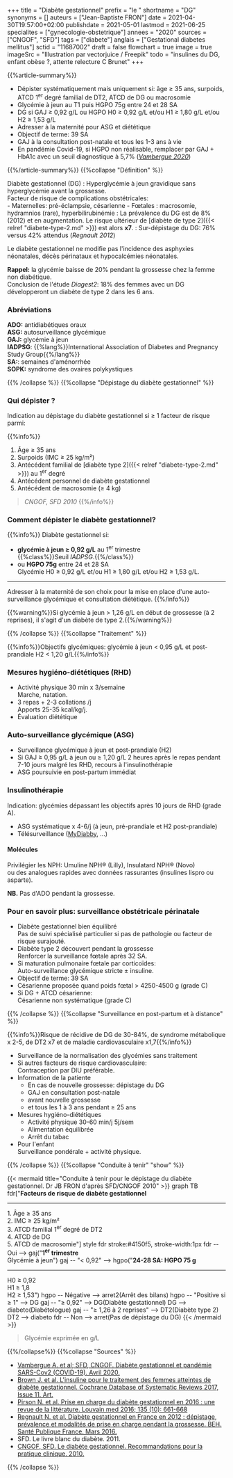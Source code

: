 +++
title = "Diabète gestationnel"
prefix = "le "
shortname = "DG"
synonyms = []
auteurs = ["Jean-Baptiste FRON"]
date = 2021-04-30T19:57:00+02:00
publishdate = 2021-05-01
lastmod = 2021-06-25
specialites = ["gynecologie-obstetrique"]
annees = "2020"
sources = ["CNGOF", "SFD"]
tags = ["diabete"]
anglais = ["Gestational diabetes mellitus"]
sctid = "11687002"
draft = false
flowchart = true
image = true
imageSrc = "Illustration par vectorjuice / Freepik"
todo = "insulines du DG, enfant obèse ?, attente relecture C Brunet"
+++

{{%article-summary%}}

- Dépister systématiquement mais uniquement si: âge ≥ 35 ans, surpoids, ATCD 1<sup>er</sup> degré familial de DT2, ATCD de DG ou macrosomie
- Glycémie à jeun au T1 puis HGPO 75g entre 24 et 28 SA
- DG si GAJ ≥ 0,92 g/L ou HGPO H0 ≥ 0,92 g/L et/ou H1 ≥ 1,80 g/L et/ou H2 ≥ 1,53 g/L
- Adresser à la maternité pour ASG et diététique
- Objectif de terme: 39 SA
- GAJ à la consultation post-natale et tous les 1-3 ans à vie
- En pandémie Covid-19, si HGPO non réalisable, remplacer par GAJ + HbA1c avec un seuil diagnostique à 5,7% (*[Vambergue 2020](https://www.sfdiabete.org/files/files/Divers/diabete_gestationel_et_pandemie_covid-19.pdf)*)

{{%/article-summary%}}
{{%collapse "Définition" %}}

Diabète gestationnel (DG)
: Hyperglycémie à jeun gravidique sans hyperglycémie avant la grossesse.  
Facteur de risque de complications obstétricales:  
    - Maternelles: pré-éclampsie, césarienne
    - Fœtales : macrosomie, hydramnios (rare), hyperbilirubinémie
: La prévalence du DG est de 8% (2012) et en augmentation. Le risque ultérieur de [diabète de type 2]({{< relref "diabete-type-2.md" >}}) est alors **x7**.
: Sur-dépistage du DG: 76% versus 42% attendus (*Regnault 2012*)

Le diabète gestationnel ne modifie pas l'incidence des asphyxies néonatales, décès périnataux et hypocalcémies néonatales.

**Rappel:** la glycémie baisse de 20% pendant la grossesse chez la femme non diabétique.  
Conclusion de l'étude *Diagest2*: 18% des femmes avec un DG développeront un diabète de type 2 dans les 6 ans.

### Abréviations

**ADO:** antidiabétiques oraux  
**ASG:** autosurveillance glycémique  
**GAJ:** glycémie à jeun  
**IADPSG**: {{%lang%}}International Association of Diabetes and Pregnancy Study Group{{%/lang%}}  
**SA:**: semaines d'aménorrhée  
**SOPK:** syndrome des ovaires polykystiques

{{% /collapse %}}
{{%collapse "Dépistage du diabète gestationnel" %}}

### Qui dépister ?

Indication au dépistage du diabète gestationnel si ≥ 1 facteur de risque parmi:

{{%info%}}

1. Âge ≥ 35 ans
2. Surpoids (IMC ≥ 25 kg/m²)
3. Antécédent familial de [diabète type 2]({{< relref "diabete-type-2.md" >}}) au 1<sup>er</sup> degré
4. Antécédent personnel de diabète gestationnel  
5. Antécédent de macrosomie (≥ 4 kg)

> *CNGOF, SFD 2010*
{{%/info%}}

### Comment dépister le diabète gestationnel?

{{%info%}}
Diabète gestationnel si:

- **glycémie à jeun ≥ 0,92 g/L** au 1<sup>er</sup> trimestre  
{{%class%}}Seuil *IADPSG*.{{%/class%}}
- ou **HGPO 75g** entre 24 et 28 SA  
Glycémie H0 ≥ 0,92 g/L et/ou H1 ≥ 1,80 g/L et/ou H2 ≥ 1,53 g/L.

---

Adresser à la maternité de son choix pour la mise en place d'une auto-surveillance glycémique et consultation diététique.
{{%/info%}}

{{%warning%}}Si glycémie à jeun > 1,26 g/L en début de grossesse (à 2 reprises), il s'agit d'un diabète de type 2.{{%/warning%}}

{{% /collapse %}}
{{%collapse "Traitement" %}}

{{%info%}}Objectifs glycémiques: glycémie à jeun < 0,95 g/L et post-prandiale H2 < 1,20 g/L{{%/info%}}

### Mesures hygiéno-diététiques (RHD)

- Activité physique 30 min x 3/semaine  
Marche, natation.
- 3 repas + 2-3 collations /j  
Apports 25-35 kcal/kg/j.
- Évaluation diététique

### Auto-surveillance glycémique (ASG)

- Surveillance glycémique à jeun et post-prandiale (H2)
- Si GAJ ≥ 0,95 g/L à jeun ou ≥ 1,20 g/L 2 heures après le repas pendant 7-10 jours malgré les RHD, recours à l'insulinothérapie
- ASG poursuivie en post-partum immédiat

### Insulinothérapie

Indication: glycémies dépassant les objectifs après 10 jours de RHD (grade A).

- ASG systématique x 4-6/j (à jeun, pré-prandiale et H2 post-prandiale)
- Télésurveillance ([MyDiabby](https://www.mydiabby.com/diabete-gestationnel), ...)

#### Molécules

Privilégier les NPH: Umuline NPH® (Lilly), Insulatard NPH® (Novo)  
ou des analogues rapides avec données rassurantes (insulines lispro ou asparte).

**NB.** Pas d'ADO pendant la grossesse.

### Pour en savoir plus: surveillance obstétricale périnatale

- Diabète gestationnel bien équilibré  
Pas de suivi spécialisé particulier si pas de pathologie ou facteur de risque surajouté.
- Diabète type 2 découvert pendant la grossesse  
Renforcer la surveillance fœtale après 32 SA.
- Si maturation pulmonaire fœtale par corticoïdes:  
Auto-surveillance glycémique stricte ± insuline.
- Objectif de terme: 39 SA
- Césarienne proposée quand poids fœtal > 4250-4500 g (grade C)
- Si DG + ATCD césarienne:  
Césarienne non systématique (grade C)

{{% /collapse %}}
{{%collapse "Surveillance en post-partum et à distance" %}}

{{%info%}}Risque de récidive de DG de 30-84%, de syndrome métabolique x 2-5, de DT2 x7 et de maladie cardiovasculaire x1,7{{%/info%}}

- Surveillance de la normalisation des glycémies sans traitement
- Si autres facteurs de risque cardiovasculaire:  
Contraception par DIU préférable.
- Information de la patiente
  - En cas de nouvelle grossesse: dépistage du DG
  - GAJ en consultation post-natale
  - avant nouvelle grossesse
  - et tous les 1 à 3 ans pendant ≥ 25 ans
- Mesures hygiéno-diététiques
  - Activité physique 30-60 min/j 5j/sem
  - Alimentation équilibrée
  - Arrêt du tabac
- Pour l'enfant  
Surveillance pondérale + activité physique.

{{% /collapse %}}
{{%collapse "Conduite à tenir" "show" %}}

{{< mermaid title="Conduite à tenir pour le dépistage du diabète gestationnel. Dr JB FRON d'après SFD/CNGOF 2010" >}}
graph TB
fdr["<b>Facteurs de risque de diabète gestationnel</b><hr>1. Âge &ge; 35 ans<br>2. IMC &ge; 25 kg/m²<br>3. ATCD familial 1<sup>er</sup> degré de DT2<br>4. ATCD de DG<br>5. ATCD de macrosomie"]
style fdr stroke:#4150f5, stroke-width:1px
  fdr -- Oui --> gaj("<b>1<sup>er</sup> trimestre</b><br>Glycémie à jeun")
    gaj -- "&lt; 0,92" --> hgpo("<b>24-28 SA: HGPO 75 g</b><hr>H0 &ge; 0,92<br>H1 &ge; 1,8<br>H2 &ge; 1,53")
      hgpo -- Négative --> arret2(Arrêt des bilans)
      hgpo -- "Positive si &ge; 1" --> DG
    gaj -- "&ge; 0,92" --> DG(Diabète gestationnel)
      DG --> diabeto(Diabétologue)
    gaj -- "&ge; 1,26 à 2 reprises" --> DT2(Diabète type 2)
      DT2 --> diabeto
  fdr -- Non --> arret(Pas de dépistage du DG)
{{< /mermaid >}}

> Glycémie exprimée en g/L

{{%/collapse%}}
{{%collapse "Sources" %}}

- [Vambergue A. et al; SFD, CNGOF. Diabète gestationnel et pandémie SARS-Cov2 (COVID-19). Avril 2020.](https://www.sfdiabete.org/files/files/Divers/diabete_gestationel_et_pandemie_covid-19.pdf)
- [Brown J. et al. L'insuline pour le traitement des femmes atteintes de diabète gestationnel. Cochrane Database of Systematic Reviews 2017, Issue 11. Art.](https://www.cochrane.org/fr/CD012037/PREG_linsuline-pour-le-traitement-des-femmes-atteintes-de-diabete-gestationnel)
- [Pirson N. et al. Prise en charge du diabète gestationnel en 2016 : une revue de la littérature. Louvain med 2016; 135 (10): 661-668](https://www.louvainmedical.be/sites/default/files/content/article/pdf/lmed-12-2016-01-pirson.pdf)
- [Regnault N. et al. Diabète gestationnel en France en 2012 : dépistage, prévalence et modalités de prise en charge pendant la grossesse. BEH. Santé Publique France. Mars 2016.](http://beh.santepubliquefrance.fr/beh/2016/9/2016_9_2.html)
- SFD. Le livre blanc du diabète. 2011.
- [CNGOF, SFD. Le diabète gestationnel. Recommandations pour la pratique clinique. 2010.](http://www.sfendocrino.org/_images/mediatheque/articles/pdf/recommandations/diabete%20gesta%20cngof.pdf)

{{% /collapse %}}
